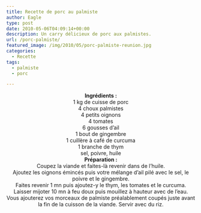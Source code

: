 ```yaml
---
title: Recette de porc au palmiste
author: Eagle
type: post
date: 2010-05-06T04:09:14+00:00
description: Un carry délicieux de porc aux palmistes.
url: /porc-palmiste/
featured_image: /img/2010/05/porc-palmiste-reunion.jpg
categories:
  - Recette
tags:
  - palmiste
  - porc

---
```

<center>
  <strong>Ingrédients :</strong>
</center>


  


<center>
  1 kg de cuisse de porc<br /> 4 choux palmistes<br /> 4 petits oignons<br /> 4 tomates<br /> 6 gousses d&rsquo;ail<br /> 1 bout de gingembre<br /> 1 cuillère à café de curcuma<br /> 1 branche de thym<br /> sel, poivre, huile
</center>


  


<center>
  <strong>Préparation :</strong>
</center>


  


<center>
  Coupez la viande et faites-là revenir dans de l&rsquo;huile.<br /> Ajoutez les oignons émincés puis votre mélange d&rsquo;ail pilé avec le sel, le poivre et le gingembre.<br /> Faites revenir 1 mn puis ajoutez-y le thym, les tomates et le curcuma.<br /> Laisser mijoter 10 mn à feu doux puis mouillez à hauteur avec de l&rsquo;eau.<br /> Vous ajouterez vos morceaux de palmiste préalablement coupés juste avant la fin de la cuisson de la viande. Servir avec du riz.
</center>